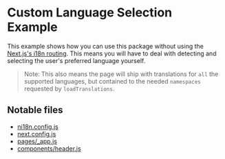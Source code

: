 # Custom Language Selection Example

This example shows how you can use this package without using the [Next.js's i18n routing](https://nextjs.org/docs/advanced-features/i18n-routing). This means you will have to deal with detecting and selecting the user's preferred language yourself.

> Note: This also means the page will ship with translations for `all` the supported languages, but contained to the needed `namespaces` requested by `loadTranslations`.

## Notable files

- [ni18n.config.js](./ni18n.config.js)
- [next.config.js](./next.config.js)
- [pages/\_app.js](pages/_app.js)
- [components/header.js](components/header.js)
